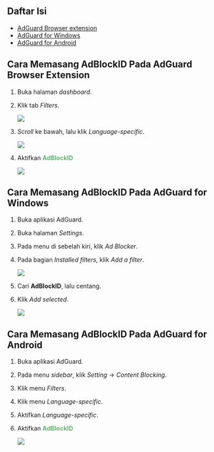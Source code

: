 ## Daftar Isi
- [AdGuard Browser extension](#cara-memasang-adblockid-pada-adguard-browser-extension)
- [AdGuard for Windows](#cara-memasang-adblockid-pada-adguard-for-windows)
- [AdGuard for Android](#cara-memasang-adblockid-pada-adguard-for-android)


## Cara Memasang AdBlockID Pada AdGuard Browser Extension
1. Buka halaman *dashboard*.
2. Klik tab *Filters*.

   ![](https://i.imgur.com/W1RiKSr.jpg)

3. *Scroll* ke bawah, lalu klik *Language-specific*.

   ![](https://i.imgur.com/57mYvTR.png)

4. Aktifkan <span style="color:#67B279"><b>AdBlockID</b></span>

   ![](https://i.imgur.com/ohqpQh9.png)


## Cara Memasang AdBlockID Pada AdGuard for Windows
1. Buka aplikasi AdGuard.
2. Buka halaman *Settings*.
3. Pada menu di sebelah kiri, klik *Ad Blocker*.
4. Pada bagian *Installed filters*, klik *Add a filter*.

   ![](https://i.imgur.com/WzMNuRl.png)

5. Cari **AdBlockID**, lalu centang.
6. Klik *Add selected*.

   ![](https://i.imgur.com/cZSIyHp.png)


## Cara Memasang AdBlockID Pada AdGuard for Android
1. Buka aplikasi AdGuard.
2. Pada menu *sidebar*, klik *Setting* -> *Content Blocking*.
3. Klik menu *Filters*.
4. Klik menu *Language-specific*.
5. Aktifkan *Language-specific*.
6. Aktifkan <span style="color:#67B279"><b>AdBlockID</b></span>

   ![](https://i.imgur.com/154mvtG.jpg)
